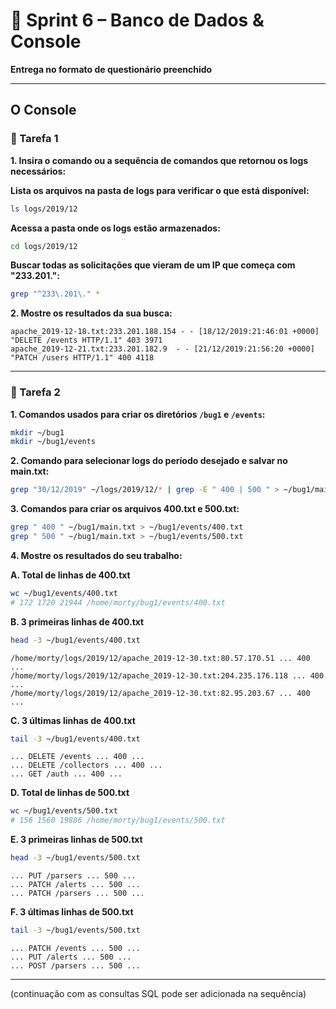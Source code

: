# 🧪 Sprint 6 – Banco de Dados & Console
**Entrega no formato de questionário preenchido**

---

## O Console

### 🔹 Tarefa 1

**1. Insira o comando ou a sequência de comandos que retornou os logs necessários:**

**Lista os arquivos na pasta de logs para verificar o que está disponível:**

```bash
ls logs/2019/12
```

**Acessa a pasta onde os logs estão armazenados:**

```bash
cd logs/2019/12
```

**Buscar todas as solicitações que vieram de um IP que começa com "233.201.":**

```bash
grep "^233\.201\." *
```

**2. Mostre os resultados da sua busca:**

```
apache_2019-12-18.txt:233.201.188.154 - - [18/12/2019:21:46:01 +0000] "DELETE /events HTTP/1.1" 403 3971
apache_2019-12-21.txt:233.201.182.9  - - [21/12/2019:21:56:20 +0000] "PATCH /users HTTP/1.1" 400 4118
```

---

### 🔹 Tarefa 2

**1. Comandos usados para criar os diretórios `/bug1` e `/events`:**

```bash
mkdir ~/bug1
mkdir ~/bug1/events
```

**2. Comando para selecionar logs do período desejado e salvar no main.txt:**

```bash
grep "30/12/2019" ~/logs/2019/12/* | grep -E " 400 | 500 " > ~/bug1/main.txt
```

**3. Comandos para criar os arquivos 400.txt e 500.txt:**

```bash
grep " 400 " ~/bug1/main.txt > ~/bug1/events/400.txt
grep " 500 " ~/bug1/main.txt > ~/bug1/events/500.txt
```

**4. Mostre os resultados do seu trabalho:**

**A. Total de linhas de 400.txt**

```bash
wc ~/bug1/events/400.txt
# 172 1720 21944 /home/morty/bug1/events/400.txt
```

**B. 3 primeiras linhas de 400.txt**

```bash
head -3 ~/bug1/events/400.txt
```

```
/home/morty/logs/2019/12/apache_2019-12-30.txt:80.57.170.51 ... 400 ...
/home/morty/logs/2019/12/apache_2019-12-30.txt:204.235.176.118 ... 400 ...
/home/morty/logs/2019/12/apache_2019-12-30.txt:82.95.203.67 ... 400 ...
```

**C. 3 últimas linhas de 400.txt**

```bash
tail -3 ~/bug1/events/400.txt
```

```
... DELETE /events ... 400 ...
... DELETE /collectors ... 400 ...
... GET /auth ... 400 ...
```

**D. Total de linhas de 500.txt**

```bash
wc ~/bug1/events/500.txt
# 156 1560 19886 /home/morty/bug1/events/500.txt
```

**E. 3 primeiras linhas de 500.txt**

```bash
head -3 ~/bug1/events/500.txt
```

```
... PUT /parsers ... 500 ...
... PATCH /alerts ... 500 ...
... PATCH /parsers ... 500 ...
```

**F. 3 últimas linhas de 500.txt**

```bash
tail -3 ~/bug1/events/500.txt
```

```
... PATCH /events ... 500 ...
... PUT /alerts ... 500 ...
... POST /parsers ... 500 ...
```

---

(continuação com as consultas SQL pode ser adicionada na sequência)
